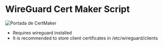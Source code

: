 # WireGuard Cert Maker Script
![Portada de CertMaker](CertMaker_Portada.png)
  * Requires wireguard installed
  * It is recommended to store client certificates in /etc/wireguard/clients
